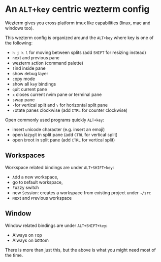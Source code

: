 # An `ALT+key` centric wezterm config

Wezterm gives you cross platform tmux like capabilities (linux, mac and windows too).

This wezterm config is organized around the `ALT+key` where key is one of the following:

- `h j k l` for moving between splits (add `SHIFT` for resizing instead)
- `n`ext and `p`revious pane
- wezterm `a`ction (command palette)
- `f`ind inside pane
- show `d`ebug layer
- `c`opy mode
- show all k`e`y bindings
- `q`uit current pane
- `x` closes current nvim pane or terminal pane
- `s`wap pane
- `-`for vertical split and `\` for horizontal split pane
- `r`otate panes clockwise (add `CTRL` for counter clockwise)

Open commonly used programs quickly `ALT+key`:

- insert `u`nicode character (e.g. insert an emoji)
- open lazy`g`it in split pane (add `CTRL` for vertical split)
- open `b`root in split pane (add `CTRL` for vertical split)

## Workspaces

Workspace related bindings are under `ALT+SHIFT+key`:

- `A`dd a new workspace,
- go to `D`efault workspace,
- `F`uzzy switch
- new `S`ession: creates a workspace from existing project under `~/src`
- `N`ext and `P`revious workspace

## Window

Window related bindings are under `ALT+SHIFT+key`:

- Always on `T`op
- Always on b`O`ttom

There is more than just this, but the above is what you might need most of the time.
